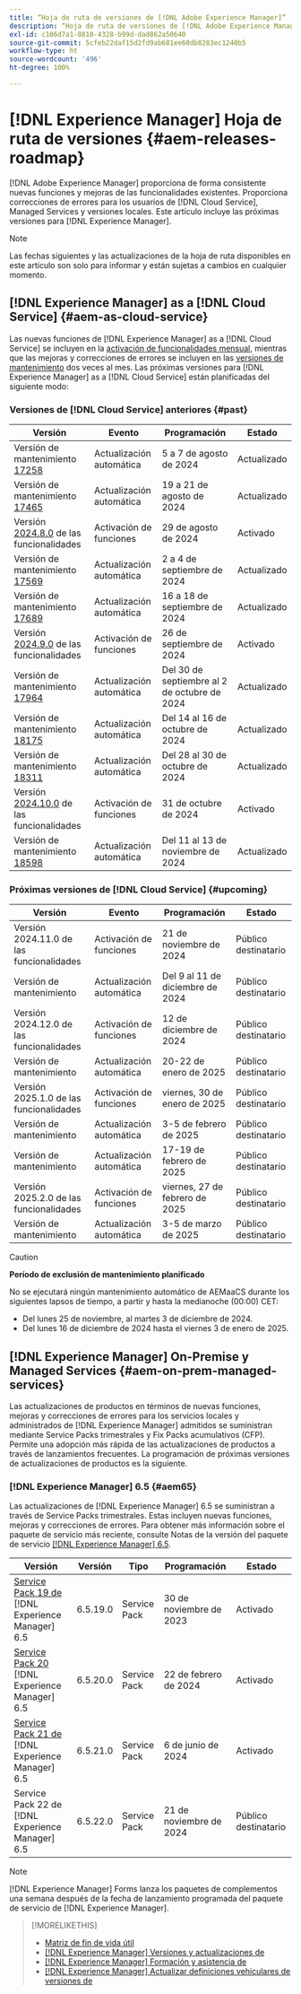 ```yaml
---
title: “Hoja de ruta de versiones de [!DNL Adobe Experience Manager]”
description: “Hoja de ruta de versiones de [!DNL Adobe Experience Manager]”
exl-id: c106d7a1-8810-4328-b99d-dad862a50640
source-git-commit: 5cfeb22daf15d2fd9ab681ee60db8283ec1240b5
workflow-type: ht
source-wordcount: '496'
ht-degree: 100%

---
```



# [!DNL Experience Manager] Hoja de ruta de versiones {#aem-releases-roadmap}

[!DNL Adobe Experience Manager] proporciona de forma consistente nuevas funciones y mejoras de las funcionalidades existentes. Proporciona correcciones de errores para los usuarios de [!DNL Cloud Service], Managed Services y versiones locales. Este artículo incluye las próximas versiones para [!DNL Experience Manager].

>[!NOTE]
>
>Las fechas siguientes y las actualizaciones de la hoja de ruta disponibles en este artículo son solo para informar y están sujetas a cambios en cualquier momento.

## [!DNL Experience Manager] as a [!DNL Cloud Service] {#aem-as-cloud-service}

Las nuevas funciones de [!DNL Experience Manager] as a [!DNL Cloud Service] se incluyen en la [activación de funcionalidades mensual](https://experienceleague.adobe.com/es/docs/experience-manager-cloud-service/content/release-notes/release-notes/release-notes-current), mientras que las mejoras y correcciones de errores se incluyen en las [versiones de mantenimiento](https://experienceleague.adobe.com/es/docs/experience-manager-cloud-service/content/release-notes/maintenance/latest) dos veces al mes.
Las próximas versiones para [!DNL Experience Manager] as a [!DNL Cloud Service] están planificadas del siguiente modo:

### Versiones de [!DNL Cloud Service] anteriores {#past}

| Versión | Evento | Programación | Estado |
|---|---|---|---|
| Versión de mantenimiento [17258](https://experienceleague.adobe.com/es/docs/experience-manager-cloud-service/content/release-notes/maintenance/2024/2024-8-0#release-17258) | Actualización automática | 5 a 7 de agosto de 2024 | Actualizado |
| Versión de mantenimiento [17465](https://experienceleague.adobe.com/es/docs/experience-manager-cloud-service/content/release-notes/maintenance/2024/2024-8-0#release-17465) | Actualización automática | 19 a 21 de agosto de 2024 | Actualizado |
| Versión [2024.8.0](https://experienceleague.adobe.com/es/docs/experience-manager-cloud-service/content/release-notes/release-notes/2024/release-notes-2024-8-0) de las funcionalidades | Activación de funciones | 29 de agosto de 2024 | Activado |
| Versión de mantenimiento [17569](https://experienceleague.adobe.com/es/docs/experience-manager-cloud-service/content/release-notes/maintenance/2024/2024-9-0#release-17569) | Actualización automática | 2 a 4 de septiembre de 2024 | Actualizado |
| Versión de mantenimiento [17689](https://experienceleague.adobe.com/es/docs/experience-manager-cloud-service/content/release-notes/maintenance/2024/2024-9-0#release-17689) | Actualización automática | 16 a 18 de septiembre de 2024 | Actualizado |
| Versión [2024.9.0](https://experienceleague.adobe.com/es/docs/experience-manager-cloud-service/content/release-notes/release-notes/2024/release-notes-2024-9-0) de las funcionalidades | Activación de funciones | 26 de septiembre de 2024 | Activado |
| Versión de mantenimiento [17964](https://experienceleague.adobe.com/es/docs/experience-manager-cloud-service/content/release-notes/maintenance/2024/2024-10-0#release-17964) | Actualización automática | Del 30 de septiembre al 2 de octubre de 2024 | Actualizado |
| Versión de mantenimiento [18175](https://experienceleague.adobe.com/es/docs/experience-manager-cloud-service/content/release-notes/maintenance/2024/2024-10-0#release-18175) | Actualización automática | Del 14 al 16 de octubre de 2024 | Actualizado |
| Versión de mantenimiento [18311](https://experienceleague.adobe.com/es/docs/experience-manager-cloud-service/content/release-notes/maintenance/2024/2024-10-0#18311) | Actualización automática | Del 28 al 30 de octubre de 2024 | Actualizado |
| Versión [2024.10.0](https://experienceleague.adobe.com/es/docs/experience-manager-cloud-service/content/release-notes/release-notes/release-notes-current) de las funcionalidades | Activación de funciones | 31 de octubre de 2024 | Activado |
| Versión de mantenimiento [18598](https://experienceleague.adobe.com/es/docs/experience-manager-cloud-service/content/release-notes/maintenance/latest) | Actualización automática | Del 11 al 13 de noviembre de 2024 | Actualizado |

### Próximas versiones de [!DNL Cloud Service] {#upcoming}

| Versión | Evento | Programación | Estado |
|---|---|---|---|
| Versión 2024.11.0 de las funcionalidades | Activación de funciones | 21 de noviembre de 2024 | Público destinatario |
| Versión de mantenimiento | Actualización automática | Del 9 al 11 de diciembre de 2024 | Público destinatario |
| Versión 2024.12.0 de las funcionalidades | Activación de funciones | 12 de diciembre de 2024 | Público destinatario |
| Versión de mantenimiento | Actualización automática | 20-22 de enero de 2025 | Público destinatario |
| Versión 2025.1.0 de las funcionalidades | Activación de funciones | viernes, 30 de enero de 2025 | Público destinatario |
| Versión de mantenimiento | Actualización automática | 3-5 de febrero de 2025 | Público destinatario |
| Versión de mantenimiento | Actualización automática | 17-19 de febrero de 2025 | Público destinatario |
| Versión 2025.2.0 de las funcionalidades | Activación de funciones | viernes, 27 de febrero de 2025 | Público destinatario |
| Versión de mantenimiento | Actualización automática | 3-5 de marzo de 2025 | Público destinatario |

>[!CAUTION]
>
>**Período de exclusión de mantenimiento planificado**
>
> No se ejecutará ningún mantenimiento automático de AEMaaCS durante los siguientes lapsos de tiempo, a partir y hasta la medianoche (00:00) CET:
>
>* Del lunes 25 de noviembre, al martes 3 de diciembre de 2024.
>* Del lunes 16 de diciembre de 2024 hasta el viernes 3 de enero de 2025.

## [!DNL Experience Manager] On-Premise y Managed Services {#aem-on-prem-managed-services}

Las actualizaciones de productos en términos de nuevas funciones, mejoras y correcciones de errores para los servicios locales y administrados de [!DNL Experience Manager] admitidos se suministran mediante Service Packs trimestrales y Fix Packs acumulativos (CFP). Permite una adopción más rápida de las actualizaciones de productos a través de lanzamientos frecuentes. La programación de próximas versiones de actualizaciones de productos es la siguiente.

### [!DNL Experience Manager] 6.5 {#aem65}

Las actualizaciones de [!DNL Experience Manager] 6.5 se suministran a través de Service Packs trimestrales. Estas incluyen nuevas funciones, mejoras y correcciones de errores. Para obtener más información sobre el paquete de servicio más reciente, consulte Notas de la versión del paquete de servicio [[!DNL Experience Manager]  6.5](https://experienceleague.adobe.com/es/docs/experience-manager-65/content/release-notes/release-notes).

| Versión | Versión | Tipo | Programación | Estado |
|---|---|---|---|---|
| [Service Pack 19 de ](https://experienceleague.adobe.com/es/docs/experience-manager-65/content/release-notes/service-pack/6-5-19)[!DNL Experience Manager] 6.5 | 6.5.19.0 | Service Pack | 30 de noviembre de 2023 | Activado |
| [Service Pack 20 ](https://experienceleague.adobe.com/es/docs/experience-manager-65/content/release-notes/service-pack/6-5-20)[!DNL Experience Manager] 6.5 | 6.5.20.0 | Service Pack | 22 de febrero de 2024 | Activado |
| [Service Pack 21 de ](https://experienceleague.adobe.com/es/docs/experience-manager-65/content/release-notes/release-notes)[!DNL Experience Manager] 6.5 | 6.5.21.0 | Service Pack | 6 de junio de 2024 | Activado |
| Service Pack 22 de [!DNL Experience Manager] 6.5 | 6.5.22.0 | Service Pack | 21 de noviembre de 2024 | Público destinatario |

>[!NOTE]
>
>[!DNL Experience Manager] Forms lanza los paquetes de complementos una semana después de la fecha de lanzamiento programada del paquete de servicio de [!DNL Experience Manager].

>[!MORELIKETHIS]
>
>* [Matriz de fin de vida útil](https://helpx.adobe.com/es/support/programs/eol-matrix.html)
>* [[!DNL Experience Manager] Versiones y actualizaciones de](https://experienceleague.adobe.com/es/docs/experience-manager-release-information/aem-release-updates/aem-releases-updates)
>* [[!DNL Experience Manager] Formación y asistencia de](https://experienceleague.adobe.com/es/docs/experience-manager-cloud-service)
>* [[!DNL Experience Manager] Actualizar definiciones vehiculares de versiones de](/help/using/update-release-vehicle-definitions.md)
